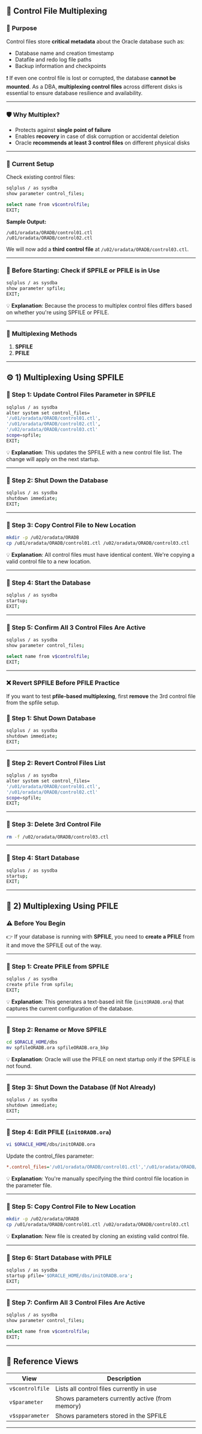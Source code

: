 ## 🧩 **Control File Multiplexing**

### 🎯 **Purpose**

Control files store **critical metadata** about the Oracle database such as:

* Database name and creation timestamp
* Datafile and redo log file paths
* Backup information and checkpoints

❗ If even one control file is lost or corrupted, the database **cannot be mounted**. As a DBA, **multiplexing control files** across different disks is essential to ensure database resilience and availability.

---

### 🛡️ **Why Multiplex?**

* Protects against **single point of failure**
* Enables **recovery** in case of disk corruption or accidental deletion
* Oracle **recommends at least 3 control files** on different physical disks

---

### 🧠 **Current Setup**

Check existing control files:

```bash
sqlplus / as sysdba
show parameter control_files;

select name from v$controlfile;
EXIT;
```

**Sample Output:**

```
/u01/oradata/ORADB/control01.ctl  
/u01/oradata/ORADB/control02.ctl
```

We will now add a **third control file** at `/u02/oradata/ORADB/control03.ctl`.

---

### 📌 **Before Starting: Check if SPFILE or PFILE is in Use**

```bash
sqlplus / as sysdba
show parameter spfile;
EXIT;
```

💡 **Explanation**:
Because the process to multiplex control files differs based on whether you're using SPFILE or PFILE.

---

### 🔀 **Multiplexing Methods**

1. **SPFILE**
2. **PFILE**

---

## ⚙️ 1) Multiplexing Using **SPFILE**

### 🔹 Step 1: Update Control Files Parameter in SPFILE

```bash
sqlplus / as sysdba
alter system set control_files=
'/u01/oradata/ORADB/control01.ctl',
'/u01/oradata/ORADB/control02.ctl',
'/u02/oradata/ORADB/control03.ctl'
scope=spfile;
EXIT;
```

💡 **Explanation**:
This updates the SPFILE with a new control file list. The change will apply on the next startup.

---

### 🔹 Step 2: Shut Down the Database

```bash
sqlplus / as sysdba
shutdown immediate;
EXIT;
```

---

### 🔹 Step 3: Copy Control File to New Location

```bash
mkdir -p /u02/oradata/ORADB
cp /u01/oradata/ORADB/control01.ctl /u02/oradata/ORADB/control03.ctl
```

💡 **Explanation**:
All control files must have identical content. We're copying a valid control file to a new location.

---

### 🔹 Step 4: Start the Database

```bash
sqlplus / as sysdba
startup;
EXIT;
```

---

### 🔹 Step 5: Confirm All 3 Control Files Are Active

```bash
sqlplus / as sysdba
show parameter control_files;

select name from v$controlfile;
EXIT;
```

---

### ❌ Revert SPFILE Before PFILE Practice

If you want to test **pfile-based multiplexing**, first **remove** the 3rd control file from the spfile setup.

### 🔹 Step 1: Shut Down Database

```bash
sqlplus / as sysdba
shutdown immediate;
EXIT;
```

---

### 🔹 Step 2: Revert Control Files List

```bash
sqlplus / as sysdba
alter system set control_files=
'/u01/oradata/ORADB/control01.ctl',
'/u01/oradata/ORADB/control02.ctl'
scope=spfile;
EXIT;
```

---

### 🔹 Step 3: Delete 3rd Control File

```bash
rm -f /u02/oradata/ORADB/control03.ctl
```

---

### 🔹 Step 4: Start Database

```bash
sqlplus / as sysdba
startup;
EXIT;
```

---

## 📄 2) Multiplexing Using **PFILE**

### ⚠️ Before You Begin

👉 If your database is running with **SPFILE**, you need to **create a PFILE** from it and move the SPFILE out of the way.

---

### 🔹 Step 1: Create PFILE from SPFILE

```bash
sqlplus / as sysdba
create pfile from spfile;
EXIT;
```

💡 **Explanation**:
This generates a text-based init file (`initORADB.ora`) that captures the current configuration of the database.

---

### 🔹 Step 2: Rename or Move SPFILE

```bash
cd $ORACLE_HOME/dbs
mv spfileORADB.ora spfileORADB.ora_bkp
```

💡 **Explanation**:
Oracle will use the PFILE on next startup only if the SPFILE is not found.

---

### 🔹 Step 3: Shut Down the Database (If Not Already)

```bash
sqlplus / as sysdba
shutdown immediate;
EXIT;
```

---

### 🔹 Step 4: Edit PFILE (`initORADB.ora`)

```bash
vi $ORACLE_HOME/dbs/initORADB.ora
```

Update the control\_files parameter:

```ini
*.control_files='/u01/oradata/ORADB/control01.ctl','/u01/oradata/ORADB/control02.ctl','/u02/oradata/ORADB/control03.ctl'
```

💡 **Explanation**:
You're manually specifying the third control file location in the parameter file.

---

### 🔹 Step 5: Copy Control File to New Location

```bash
mkdir -p /u02/oradata/ORADB
cp /u01/oradata/ORADB/control01.ctl /u02/oradata/ORADB/control03.ctl
```

💡 **Explanation**:
New file is created by cloning an existing valid control file.

---

### 🔹 Step 6: Start Database with PFILE

```bash
sqlplus / as sysdba
startup pfile='$ORACLE_HOME/dbs/initORADB.ora';
EXIT;
```

---

### 🔹 Step 7: Confirm All 3 Control Files Are Active

```bash
sqlplus / as sysdba
show parameter control_files;

select name from v$controlfile;
EXIT;
```

---

## 📖 Reference Views

| View            | Description                                     |
| --------------- | ----------------------------------------------- |
| `v$controlfile` | Lists all control files currently in use        |
| `v$parameter`   | Shows parameters currently active (from memory) |
| `v$spparameter` | Shows parameters stored in the SPFILE           |

---

